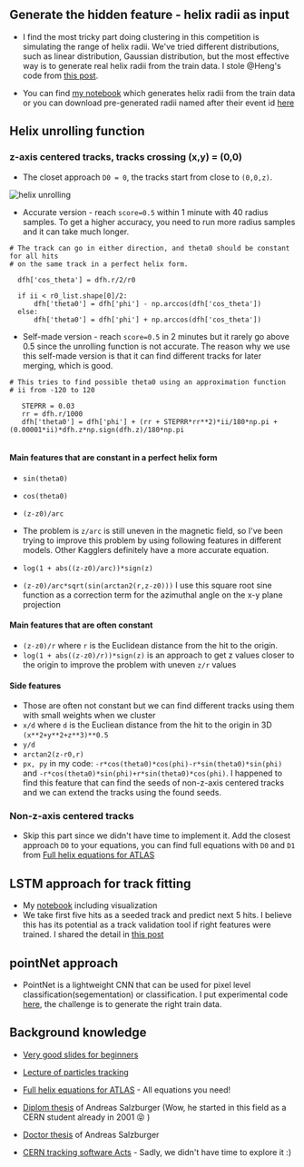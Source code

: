 

## Generate the hidden feature - helix radii as input 

* I find the most tricky part doing clustering in this competition is simulating the range of helix radii. We've tried different distributions, such as linear distribution, Gaussian distribution, but the most effective way is to generate real helix radii from the train data. I stole @Heng's code from [this post](https://www.kaggle.com/c/trackml-particle-identification/discussion/57643).
 
* You can find [my notebook](https://github.com/nicolefinnie/kaggle-trackml/blob/master/src/notebooks/generate_radii_samples.ipynb) which generates helix radii from the train data or you can download pre-generated radii named after their event id [here](https://github.com/nicolefinnie/kaggle-trackml/tree/master/input/r0_list)

## Helix unrolling function

### z-axis centered tracks, tracks crossing (x,y) = (0,0)
* The closet approach `D0 = 0`, the tracks start from close to `(0,0,z)`.

![helix unrolling](https://github.com/nicolefinnie/kaggle-trackml/images/helix_unrolling.png)
* Accurate version - reach `score=0.5` within 1 minute with 40 radius samples. To get a higher accuracy, you need to run more radius samples and it can take much longer.

```
# The track can go in either direction, and theta0 should be constant for all hits 
# on the same track in a perfect helix form.

  dfh['cos_theta'] = dfh.r/2/r0

  if ii < r0_list.shape[0]/2:
      dfh['theta0'] = dfh['phi'] - np.arccos(dfh['cos_theta'])
  else:
      dfh['theta0'] = dfh['phi'] + np.arccos(dfh['cos_theta'])

```

* Self-made version - reach `score=0.5` in 2 minutes but it rarely go above 0.5 since the unrolling function is not accurate. The reason why we use this self-made version is that it can find different tracks for later merging, which is good.

```
# This tries to find possible theta0 using an approximation function
# ii from -120 to 120

   STEPRR = 0.03
   rr = dfh.r/1000
   dfh['theta0'] = dfh['phi'] + (rr + STEPRR*rr**2)*ii/180*np.pi + (0.00001*ii)*dfh.z*np.sign(dfh.z)/180*np.pi


```

#### Main features that are constant in a perfect helix form
* `sin(theta0)`
* `cos(theta0)`
* `(z-z0)/arc`

* The problem is `z/arc` is still uneven in the magnetic field, so I've been trying to improve this problem by using following features in different models. Other Kagglers definitely have a more accurate equation. 
* `log(1 + abs((z-z0)/arc))*sign(z)`
* `(z-z0)/arc*sqrt(sin(arctan2(r,z-z0)))` I use this square root sine function as a correction term for the azimuthal angle on the x-y plane projection

#### Main features that are often constant
* `(z-z0)/r` where `r` is the Euclidean distance from the hit to the origin.
* `log(1 + abs((z-z0)/r))*sign(z)` is an approach to get z values closer to the origin to improve the problem with uneven `z/r` values

#### Side features
* Those are often not constant but we can find different tracks using them with small weights when we cluster
* `x/d` where `d` is the Eucliean distance from the hit to the origin in 3D `(x**2+y**2+z**3)**0.5`
* `y/d`
* `arctan2(z-r0,r)`
* `px, py` in my code: `-r*cos(theta0)*cos(phi)-r*sin(theta0)*sin(phi)` and `-r*cos(theta0)*sin(phi)+r*sin(theta0)*cos(phi)`. I happened to find this feature that can find the seeds of non-z-axis centered tracks and we can extend the tracks using the found seeds. 

### Non-z-axis centered tracks
* Skip this part since we didn't have time to implement it. Add the closest approach `D0` to your equations, you can find full equations with `D0` and `D1` from [Full helix equations for ATLAS](http://www.hep.ucl.ac.uk/atlas/atlantis/files/helix_equations_1.pdf)


## LSTM approach for track fitting
* My [notebook](https://github.com/nicolefinnie/kaggle-trackml/blob/master/src/notebooks/train_LSTM.ipynb) including visualization
* We take first five hits as a seeded track and predict next 5 hits. I believe this has its potential as a track validation tool if right features were trained. I shared the detail in [this post](https://www.kaggle.com/c/trackml-particle-identification/discussion/60455#352645)

## pointNet approach 
* PointNet is a lightweight CNN that can be used for pixel level classification(segementation) or classification. I put experimental code [here](https://github.com/nicolefinnie/kaggle-trackml/blob/master/src/train_pointnet.py), the challenge is to generate the right train data.


## Background knowledge 

* [Very good slides for beginners](http://ific.uv.es/~nebot/IDPASC/Material/Tracking-Vertexing/Tracking-Vertexing-Slides.pdf)

* [Lecture of particles tracking](http://www.physics.iitm.ac.in/~sercehep2013/track2_Gagan_Mohanty.pdf)


* [Full helix equations for ATLAS](http://www.hep.ucl.ac.uk/atlas/atlantis/files/helix_equations_1.pdf) - All equations you need!


* [Diplom thesis](http://physik.uibk.ac.at/hephy/theses/dipl_as.pdf) of Andreas Salzburger (Wow, he started in this field as a CERN student already in 2001 :stuck_out_tongue_closed_eyes: )

* [Doctor thesis](http://physik.uibk.ac.at/hephy/theses/diss_as.pdf) of Andreas Salzburger

* [CERN tracking software Acts](https://gitlab.cern.ch/acts/acts-core) - Sadly, we didn't have time to explore it :) 


